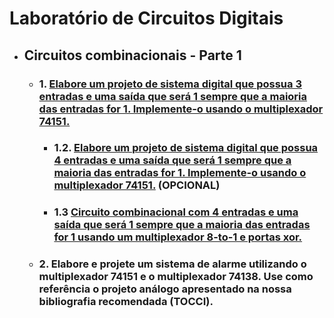 # Laboratório de Circuitos Digitais


- ## Circuitos combinacionais - Parte 1
 
    - ### 1. [Elabore um projeto de sistema digital que possua 3 entradas e uma saída que será 1 sempre que a maioria das entradas for 1. Implemente-o usando o multiplexador 74151.](https://github.com/thearthurlima/EngenhariaEletrica/tree/main/LABCD/1-circ-combin-mux-74151)

        - ### 1.2. [Elabore um projeto de sistema digital que possua 4 entradas e uma saída que será 1 sempre que a maioria das entradas for 1. Implemente-o usando o multiplexador 74151.](https://github.com/thearthurlima/EngenhariaEletrica/tree/main/LABCD/1.2-circ-combin-mux-74151-%26-74157) (OPCIONAL)
        - ### 1.3 [Circuito combinacional com 4 entradas e uma saída que será 1 sempre que a maioria das entradas for 1 usando um multiplexador 8-to-1 e portas xor.](-------)

    - ### 2. Elabore e projete um sistema de alarme utilizando o multiplexador 74151 e o multiplexador 74138. Use como referência o projeto análogo apresentado na nossa bibliografia recomendada (TOCCI).
